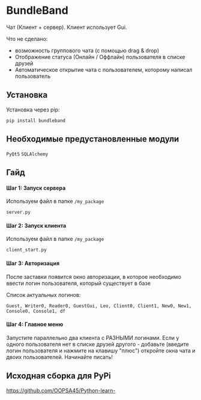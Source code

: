 # BundleBand

Чат (Клиент + сервер). Клиент использует Gui.

Что не сделано:
- возможность группового чата (с помощью drag & drop)
- Отображение статуса (Онлайн / Оффлайн) пользователя в списке друзей
- Автоматическое открытие чата с пользователем, которому написал пользователь

## Установка
Установка через pip:

    pip install bundleband
    
## Необходимые предустановленные модули

``PyQt5`` ``SQLAlchemy``

## Гайд

#### Шаг 1: Запуск сервера

Используем файл в папке ``/my_package``

    server.py

#### Шаг 2: Запуск клиента

Используем файл в папке ``/my_package``

    client_start.py
    
#### Шаг 3: Авторизация

После заставки появится окно авторизации, в которое необходимо ввести логин пользователя, который существует в базе

Список актуальных логинов:

``Guest, Writer0, Reader0, GuestGui, Leo, Client0, Client1, New0, New1, Console0, Console1, df``

#### Шаг 4: Главное меню

Запустите параллельно два клиента с РАЗНЫМИ логинами. Если у одного пользователя нет в списке друзей другого - добавьте (введите логин пользователя и нажмите на клавишу "плюс")
откройте окна чата и двоих пользователей. 
Начинайте писать!

## Исходная сборка для PyPi

https://github.com/OOPSA45/Python-learn-
